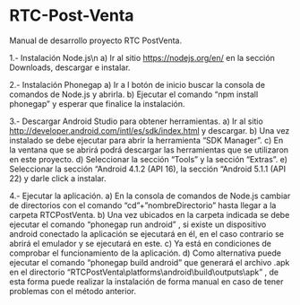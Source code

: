 # RTC-Post-Venta

Manual de desarrollo proyecto RTC PostVenta.

1.-  Instalación Node.js\n
    a)	Ir al sitio https://nodejs.org/en/ en la sección Downloads, descargar e instalar.

2.- Instalación Phonegap
    a)	Ir a l botón de inicio buscar la consola de comandos de Node.js y abrirla.
    b)	Ejecutar el comando “npm install phonegap” y esperar que finalice la instalación.

3.- Descargar Android Studio para obtener herramientas.
    a)	Ir al sitio http://developer.android.com/intl/es/sdk/index.html  y descargar.
    b)	Una vez instalado se debe ejecutar para abrir la herramienta “SDK Manager”.
    c)	En la ventana que se abrirá podrá descargar las herramientas que se utilizaron en este proyecto.
    d)	Seleccionar la sección “Tools” y la sección “Extras”.
    e)	Seleccionar la sección “Android 4.1.2 (API 16), la sección “Android 5.1.1 (API 22) y darle click a instalar.

4.- Ejecutar la aplicación.
    a)	En la consola de comandos de Node.js cambiar de directorios con el comando “cd”+”nombreDirectorio” hasta llegar a la carpeta RTCPostVenta.
    b)	Una vez ubicados en la carpeta indicada se debe ejecutar el comando “phonegap run android” , si existe un dispositivo android conectado la aplicación se ejecutará en él, en el caso contrario se abrirá el emulador y se ejecutará en este.
    c)	Ya está en condiciones de comprobar el funcionamiento de la aplicación.
    d)	Como alternativa puede ejecutar el comando “phonegap build android” que generará el archivo .apk en el directorio “RTCPostVenta\platforms\android\build\outputs\apk” , de esta forma puede realizar la instalación de forma manual en caso de tener problemas con el método anterior.
